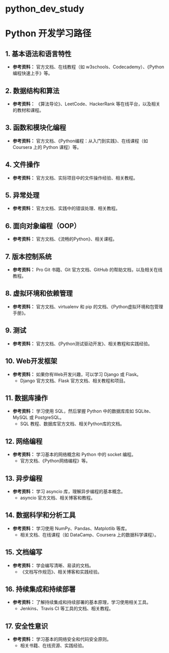 # python_dev_study
# Python 开发学习路径

## 1. 基本语法和语言特性
   - **参考资料：** 官方文档、在线教程（如 w3schools、Codecademy）、《Python编程快速上手》等。

## 2. 数据结构和算法
   - **参考资料：** 《算法导论》、LeetCode、HackerRank 等在线平台，以及相关的教材和课程。

## 3. 函数和模块化编程
   - **参考资料：** 官方文档、《Python编程：从入门到实践》、在线课程（如 Coursera 上的 Python 课程）等。

## 4. 文件操作
   - **参考资料：** 官方文档、实际项目中的文件操作经验、相关教程。

## 5. 异常处理
   - **参考资料：** 官方文档、实践中的错误处理、相关教程。

## 6. 面向对象编程（OOP）
   - **参考资料：** 官方文档、《流畅的Python》、相关课程。

## 7. 版本控制系统
   - **参考资料：** Pro Git 书籍、Git 官方文档、GitHub 的帮助文档，以及相关在线教程。

## 8. 虚拟环境和依赖管理
   - **参考资料：** 官方文档、virtualenv 和 pip 的文档、《Python虚拟环境和包管理手册》。

## 9. 测试
   - **参考资料：** 官方文档、《Python测试驱动开发》、相关教程和实践经验。

## 10. Web开发框架
   - **参考资料：** 如果你有Web开发兴趣，可以学习 Django 或 Flask。
     - Django 官方文档、Flask 官方文档、相关教程和项目。

## 11. 数据库操作
   - **参考资料：** 学习使用 SQL，然后掌握 Python 中的数据库库如 SQLite、MySQL 或 PostgreSQL。
     - SQL 教程、数据库官方文档、相关Python库的文档。

## 12. 网络编程
   - **参考资料：** 学习基本的网络概念和 Python 中的 socket 编程。
     - 官方文档、《Python网络编程》等。

## 13. 异步编程
   - **参考资料：** 学习 asyncio 库，理解异步编程的基本概念。
     - asyncio 官方文档、相关博客和教程。

## 14. 数据科学和分析工具
   - **参考资料：** 学习使用 NumPy、Pandas、Matplotlib 等库。
     - 相关文档、在线课程（如 DataCamp、Coursera 上的数据科学课程）。

## 15. 文档编写
   - **参考资料：** 学会编写清晰、易读的文档。
     - 《文档写作规范》、相关博客和实践经验。

## 16. 持续集成和持续部署
   - **参考资料：** 了解持续集成和持续部署的基本原理，学习使用相关工具。
     - Jenkins、Travis CI 等工具的文档、相关教程。

## 17. 安全性意识
   - **参考资料：** 学习基本的网络安全和代码安全原则。
     - 相关书籍、在线资源、实践经验。
